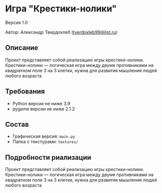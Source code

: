 # Игра "Крестики-нолики"
Версия 1.0

Автор: Александр Твердохлеб (tverdoxleb99@list.ru)


## Описание
Проект представляет собой реализацию игры крестики-нолики.
Крестики-нолики — логическая игра между двумя противниками на квадратном поле 3 на 3 клетки, нужна для развития мышления людей любого возраста

## Требования
* Python версии не ниже 3.9 
* pygame версии не ниже 2.1.2

## Состав
* Графическая версия: `main.py`
* Папка с текстурами: `textures/`

## Подробности риализации
Проект представляет собой реализацию игры крестики-нолики.
Крестики-нолики — логическая игра между двумя противниками на квадратном поле 3 на 3 клетки, нужна для развития мышления людей любого возраста

